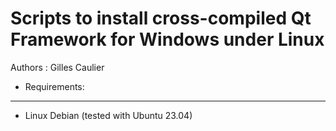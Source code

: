 Scripts to install cross-compiled Qt Framework for Windows under Linux
======================================================================

Authors : Gilles Caulier <caulier dot gilles at gmail dot com>

* Requirements:
---------------

- Linux Debian (tested with Ubuntu 23.04)

